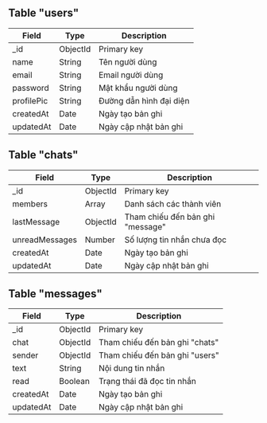 ## Table "users"

| Field       | Type       | Description            |
|-------------|------------|------------------------|
| _id         | ObjectId   | Primary key            |
| name        | String     | Tên người dùng         |
| email       | String     | Email người dùng       |
| password    | String     | Mật khẩu người dùng    |
| profilePic  | String     | Đường dẫn hình đại diện |
| createdAt   | Date       | Ngày tạo bản ghi       |
| updatedAt   | Date       | Ngày cập nhật bản ghi  |

## Table "chats"

| Field           | Type       | Description                  |
|-----------------|------------|------------------------------|
| _id             | ObjectId   | Primary key                  |
| members         | Array      | Danh sách các thành viên      |
| lastMessage     | ObjectId   | Tham chiếu đến bản ghi "message" |
| unreadMessages  | Number     | Số lượng tin nhắn chưa đọc   |
| createdAt       | Date       | Ngày tạo bản ghi             |
| updatedAt       | Date       | Ngày cập nhật bản ghi        |

## Table "messages"

| Field       | Type       | Description                 |
|-------------|------------|-----------------------------|
| _id         | ObjectId   | Primary key                 |
| chat        | ObjectId   | Tham chiếu đến bản ghi "chats" |
| sender      | ObjectId   | Tham chiếu đến bản ghi "users" |
| text        | String     | Nội dung tin nhắn           |
| read        | Boolean    | Trạng thái đã đọc tin nhắn   |
| createdAt   | Date       | Ngày tạo bản ghi            |
| updatedAt   | Date       | Ngày cập nhật bản ghi       |
